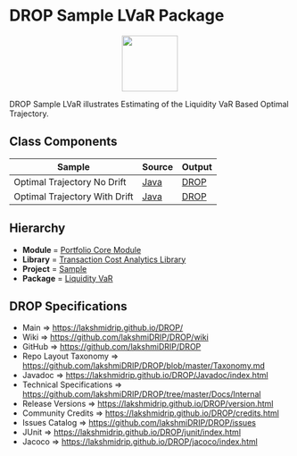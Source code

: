 # DROP Sample LVaR Package

<p align="center"><img src="https://github.com/lakshmiDRIP/DROP/blob/master/DRIP_Logo.gif?raw=true" width="100"></p>

DROP Sample LVaR illustrates Estimating of the Liquidity VaR Based Optimal Trajectory.


## Class Components

 |             Sample            | Source | Output |
 |-------------------------------|--------|--------|
 | Optimal Trajectory No Drift   | [Java](https://github.com/lakshmiDRIP/DROP/tree/master/src/main/java/org/drip/sample/lvar/OptimalTrajectoryNoDrift.java) | [DROP](https://github.com/lakshmiDRIP/DROP/blob/master/drop/org/drip/sample/lvar/OptimalTrajectoryNoDrift.drop) |
 | Optimal Trajectory With Drift | [Java](https://github.com/lakshmiDRIP/DROP/tree/master/src/main/java/org/drip/sample/lvar/OptimalTrajectoryWithDrift.java) | [DROP](https://github.com/lakshmiDRIP/DROP/blob/master/drop/org/drip/sample/lvar/OptimalTrajectoryWithDrift.drop) |


## Hierarchy

 <ul>
	<li><b>Module </b> = <a href = "https://github.com/lakshmiDRIP/DROP/tree/master/PortfolioCore.md">Portfolio Core Module</a></li>
	<li><b>Library</b> = <a href = "https://github.com/lakshmiDRIP/DROP/tree/master/TransactionCostAnalyticsLibrary.md">Transaction Cost Analytics Library</a></li>
	<li><b>Project</b> = <a href = "https://github.com/lakshmiDRIP/DROP/tree/master/src/main/java/org/drip/sample/README.md">Sample</a></li>
	<li><b>Package</b> = <a href = "https://github.com/lakshmiDRIP/DROP/tree/master/src/main/java/org/drip/sample/lvar/README.md">Liquidity VaR</a></li>
 </ul>


## DROP Specifications

 * Main                     => https://lakshmidrip.github.io/DROP/
 * Wiki                     => https://github.com/lakshmiDRIP/DROP/wiki
 * GitHub                   => https://github.com/lakshmiDRIP/DROP
 * Repo Layout Taxonomy     => https://github.com/lakshmiDRIP/DROP/blob/master/Taxonomy.md
 * Javadoc                  => https://lakshmidrip.github.io/DROP/Javadoc/index.html
 * Technical Specifications => https://github.com/lakshmiDRIP/DROP/tree/master/Docs/Internal
 * Release Versions         => https://lakshmidrip.github.io/DROP/version.html
 * Community Credits        => https://lakshmidrip.github.io/DROP/credits.html
 * Issues Catalog           => https://github.com/lakshmiDRIP/DROP/issues
 * JUnit                    => https://lakshmidrip.github.io/DROP/junit/index.html
 * Jacoco                   => https://lakshmidrip.github.io/DROP/jacoco/index.html
